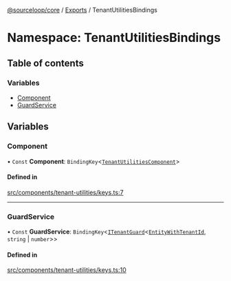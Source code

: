 [@sourceloop/core](../README.md) / [Exports](../modules.md) / TenantUtilitiesBindings

# Namespace: TenantUtilitiesBindings

## Table of contents

### Variables

- [Component](TenantUtilitiesBindings.md#component)
- [GuardService](TenantUtilitiesBindings.md#guardservice)

## Variables

### Component

• `Const` **Component**: `BindingKey`<[`TenantUtilitiesComponent`](../classes/TenantUtilitiesComponent.md)\>

#### Defined in

[src/components/tenant-utilities/keys.ts:7](https://github.com/sourcefuse/loopback4-microservice-catalog/blob/bc2553587/packages/core/src/components/tenant-utilities/keys.ts#L7)

___

### GuardService

• `Const` **GuardService**: `BindingKey`<[`ITenantGuard`](../interfaces/ITenantGuard.md)<[`EntityWithTenantId`](../modules.md#entitywithtenantid), `string` \| `number`\>\>

#### Defined in

[src/components/tenant-utilities/keys.ts:10](https://github.com/sourcefuse/loopback4-microservice-catalog/blob/bc2553587/packages/core/src/components/tenant-utilities/keys.ts#L10)
